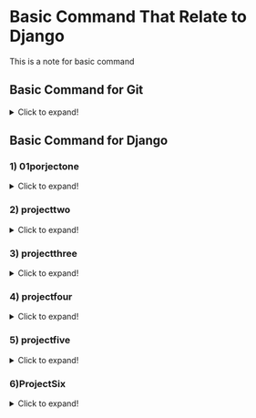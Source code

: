 # Basic Command That Relate to Django

This is a note for basic command

## Basic Command for Git
<details>
  <summary>Click to expand!</summary>
  
### 1) git config
**Utility** : To set your user name and email in the main configuration file.
  
**How to** : To check your name and email type in **_git config --global user.name_** and **_git config --global user.email_**. And to set your new email or name **_git config --global user.name = “Zarif”_** and **_git config --global user.email = “zarif9110@gmail.com”_**
  
### 2) git init
**Utility** : To initialise a git repository for a new or existing project.

**How to** : **_git init_** in the root of your project directory.

### 3) git clone
**Utility :** To copy a git repository from remote source, also sets the remote to original source so that you can pull again.

**How to : _git clone <:clone git url:>_**

### 4) git status
**Utility :** To check the status of files you’ve changed in your working directory, i.e, what all has changed since your last commit.

**How to : _git status_** in your working directory. lists out all the files that have been changed.

### 5) git add
**Utility :** adds changes to stage/index in your working directory.

**How to : _git add ._**

### 6) git commit
**Utility :** commits your changes and sets it to new commit object for your remote.

**How to : _git commit -m ”sweet little commit message”_**

### 7) git push/git pull
**Utility :** Push or Pull your changes to remote. If you have added and committed your changes and you want to push them. Or if your remote has updated and you want those latest changes.

**How to : _git pull <:remote:> <:branch:>_** and **_git push <:remote:> <:branch:>_**

### 8) git branch
**Utility :** Lists out all the branches.

**How to : _git branch_** or **_git branch -a_** to list all the remote branches as well.

### 9) git checkout
**Utility :** Switch to different branches

**How to : _git checkout <:branch:>_** or **_git checkout -b <:branch:>_** if you want to create and switch to a new branch.

### 10) git stash
**Utility :** Save changes that you don’t want to commit immediately.

**How to : _git stash_** in your working directory. **_git stash_** apply if you want to bring your saved changes back.

### 11) git merge
**Utility :** Merge two branches you were working on.

**How to :** Switch to branch you want to merge everything in. **_git merge <:branch_you_want_to_merge:>_**

### 12) git reset
**Utility :** You know when you commit changes that are not complete, this sets your index to the latest commit that you want to work on with.

**How to : _git reset <:mode:> <:COMMIT:>_**

### 13) git remote
**Utility :** To check what remote/source you have or add a new remote.

**How to : _git remote_** to check and list. And **_git remote add <:remote_url:>_**

</details>

## Basic Command for Django

### 1) 01porjectone
<details>
  <summary>Click to expand!</summary>
  
To create a new django project use below command:

**_django-admin startproject helloworld_**

after that, create an app in your project by using below command, your app folder will appear:

**_python manage.py startapp hola_**

At **_settings.py_** file at the main project folder, insert the name of your app in **INSTALLED_APPS**

In **_views.py_** file, you can create a simple httpresponse such as:

```python
from django.Http import HttpResponse
def homePageView(request):
  return HttpResponse('This will shown in the browser')
```
Then, create a **_urls.py_** file in **hola** folder and write the following code:
```python
from django.urls import path
from . import views
urlpatterns = [
    path('', views.homePageView, name='home'),
]
```
to connect the path from hola project, you need to register it in the **_url.py_** at the main app:
```python
urlpatterns = [
    path('admin/', admin.site.urls),
    path('', include('hola.urls')),
]
```
Finally, use command **_python manage.py runserver_** to make sure it is successfull.

</details>

### 2) projecttwo
<details>
  <summary>Click to expand!</summary>
In this project, we want to homepage template. Setup the project, create a new app named **_website_**. Then, create new folder at the base directory named **_templates_**

To connect **_templates_** folder into the main project, in **_setting.py_** , at the **_TEMPLATES_**, insert the following code:
```python
TEMPLATES = [
    {
        'BACKEND': 'django.template.backends.django.DjangoTemplates',
        'DIRS': [os.path.join(BASE_DIR, 'templates')],
        'APP_DIRS': True,
        'OPTIONS': {
            'context_processors': [
                'django.template.context_processors.debug',
                'django.template.context_processors.request',
                'django.contrib.auth.context_processors.auth',
                'django.contrib.messages.context_processors.messages',
            ],
        },
    },
]
```
after that, in **_views.py_** in **website** folder, remove all the existing coding and add the following code.
```python
  from django.views.generic import TemplateView
  class HomePageView(TemplateView):
    template_name = 'home.html'
```
Then, set the path at **_setting.py_** at the main project folder.
```python
path('', include('website.urls')),
```
Then create **_urls.py_** file in the website folder and write this code:
```python
from django.urls import path
from . import views
  urlpatterns = [
    path('', views.HomePageView.as_view(), name='home'),
  ]
```
Runserver to see if it is works.

**Exercise**: Create a aboutus and contact us hmtl with the same step as above

#### Pre built templates
1. Create **_nav.html_** file in template folder. add the following code:
```html
<header>
    <a href=" {% url 'home' %} ">Home</a> | <a href=" {% url 'about' %}">about us</a> | <a href=" {% url 'contact' %}">contact us</a>
</header>
{% block content %}
{% endblock %}
```
2. Then extend the **_nav.html_** page to **_home.html_**, **_about.html_** and **_contact.html_** with the following code: 
```html
{% extends 'nav.html' %}
{% block content %}
<h1>This is my website homepage</h1>
{% endblock %}
```
repeat the 2. step into **_about.html_** page and **_contact.html_** page
</details>

### 3) projectthree
<details>
  <summary>Click to expand!</summary>
In this project, we want to interact with the database.

First, setup a new project, named commandr. And create an app named cmdr. We create a database in **_models.py_** files, then we need to register it in **_admin.py_** file.

to create an initial database based on default setting.

**_python manage.py migrate_** 

create a simple database in **_models.py_** file 
```python
class Cmdr (models.Model):
    text = models.TextField()
```
Then do the below command:

**_python manage.py makemigrations cmdr_**

**_python manage.py migrate cmdr_**

whenever you edit the database in **_models.py_**, you need to make a migration.

Then, we need to generate **admin ID** and **password**. To do that, 

**_python manage.py createsuperuser_**

after that, you can login the admin site

**We need to register our model to admin site**. to do that. go to admin.py file a write this code

```python
from .models import Cmdr
admin.site.register(Cmdr)
```
run the server and you can see that **Cmdr** appear. 

to remove/edit the naming convention in the **Cmdr**, write the following code, in the Cmdr class in **_models.py_**:
```python
def __str__(self):
        return self.text
```
**Showing data to frontend**

write this code in **_views.py_**
```python 
from django.views.generic import ListView
from .models import Cmdr
class homePageView(ListView):
    model = Cmdr
    template_name = 'home.html'
```
then, create a **temlplates** folder and create a **_home.html_**. Setup as we learn before.

To make our data appear in frontend. we need to do something in the **_home.html_**. 
```html
  {% for c in object_list %}
  <li>
    <input type="radio" id="f-option" name="selector">
    <label for="f-option">{{ c }}</label>

    <div class="check"></div>
  </li>
  {% endfor %}
```
the above code will get the data from the **_models.py_** file
</details>
  
### 4) projectfour
<details>
  <summary>Click to expand!</summary>
In this project, the goal is to explore more on static file such as attach bootstrap, css, and javascript file. And also explore more on database interaction.

1) Setup a project name website. and create an app named **articles**.

2) In **_models.py_**, write the following code:
```python
class Article(models.Model):
    author = models.ForeignKey(
        'auth.User',
        on_delete=models.CASCADE,
    )
    title = models.CharField(max_length=200)
    text = models.TextField()
    
    def __str__(self):
        return self.title
```
3) Make a migrations and migrate the database that we just create

**_python manage.py makemigrations articles_**

**_python manage.py migrate articles_**

4) Create a **superuser** so that we can log in the admin panel

5) Register the model into admin file so that it can appear in admin panel
```python
from .models import Article
admin.site.register(Article)
```
6) To setup templates, create a folder named **templates** and create a file named **_home.html_** and **_base.html_**. Then register templates into **_settings.py_** file

7) Create view in a views.py
```python
from django.views.generic import ListView
from . models import Article
class ArticleListView(ListView):
    model = Article
    template_name = 'home.html'
```

8) create a **_urls.py_** in articles folder and insert the the following code:
```python
from django.urls import path
from . import views
urlpatterns = [
    path('', views.ArticleListView.as_view(), name='home.html'),
]
```

9) in urls.py in main project, create a path for articles.
```python
from django.contrib import admin
from django.urls import path, include
urlpatterns = [
    path('admin/', admin.site.urls),
    path('', include('articles.urls')),
]
```
10) In **_base.html_** file. insert the following code:
```html
<!DOCTYPE html>
<html lang="en">
<head>
    <meta charset="UTF-8">
    <meta name="viewport" content="width=device-width, initial-scale=1.0">
    <title>Zarif's Personal Blog</title>
</head>
<body>
    <div class="container">
        {% block content %}        
        {% endblock %}
    </div>
</body>
</html>
```

11) In **_home.html_** file. Insert the following code: Then runserver
```html
{% extends 'base.html' %}
{% block content %}
{% for arti in object_list %}
    <div class="article">
        <h3><a href="">{{ arti.title }}</a></h3>
        <p>{{ arti.text }}</p>
    </div>
{% endfor %}
{% endblock %}
```
12) Now, it is time to learn how to link with static files such as css file. first, create **static** folder at base dir. inside static folder, create a css folder. then create a **_basestyles.css_** file. make any css code as you want.

13)Then we need to register static folder. To do that, go to **_settings.py_** file. add this code at the bottom:
```python
STATICFILES_DIRS = [os.path.join(BASE_DIR, 'static')]
```
14) Then go to **_base.html_** file, add **_{% load static %}_** at the very top of the file. Then add below code to link with css.
```html
<link rel="stylesheet" href="{% static 'css/basestyles.css' %}">
```
15) To make URL unique, means when user click article title, it will link to detail page. to that creata a new class in **_views.py_**
```python
class ArticleDetailView(DetailView):
    model = Article
    template_name = 'detail.html'
    context_object_name = 'object_list'
```
16) In **_urls.py_**, register this new view. but this time using a unique primary key.
```python
path('article/<int:pk>', views.ArticleDetailView.as_view(), name='article_page'),
```
17) Create a new html named **_detail.html_** and insert following codes
```html
{% extends 'base.html' %}
{% block content %}
<div class="dettails">
    <h2>{{ object_list.title }}</h2>
    <p>{{ object_list.text }}</p>
</div>
{% endblock %}
```
18) at **_home.html_** add a link to a detail.html with unique pk.
```html
<h3><a href="{% url 'article_page' arti.pk %}">{{ arti.title }}</a></h3>
```
</details>

### 5) projectfive
<details>
  <summary>Click to expand!</summary>
In this project, we will learn how to handle user input via forms. Templates and static files are already provided, so we don't need to do it from scratch. 

1) The first step is to create a project name **_mywebsite_** and create a app named **_videorequest_**. Then register your in **_settings.py_**. Then as usual need to migrate the app.

2) In the **_urls.py_**, include path for videorequest's urls.
```python
path('videorequest/', include('videorequest.urls'))
```
3) Create a **_urls.py_** in the videorequest folder. 
```python
from . import views
path('', views.index, name='index'),
path('', views.vrform, name='vrform')
```
4) Then, we need to prepare our model. In **_models.py_**
```python 
from django.utilis import timezone
class Video(models.Model):
  videotitle = models.CharField(max_length=30)
  videodesc = models.TextField()
  date_added = models.DateTimeField(default=timezone.now)
  
  def __str__(self):
    return 'Name: {}, ID: {}'.format(self.title, self.id)
```
5) Then register it in **_admin.py_** file

6) Next, create a new folder with subfolder named in **_videorequest_**:

    i)  **_templates_** > **_videorequest_**  
    ii) **_static_** > **_videorequest_**

7) Insert css files into ii) and html files into i)

8) In **_views.py_**
```python
def index (request):
  return render (request, 'videorequest/index.html')
def vrform (request):
  return render (request, 'videorequest/vrform.html')
```
At this point, you can runserver but we are missing a static files. To load static files, we need to do something at html files.

9) At the top of **_index.html_** file add **_{% load static %}_** command.

10) At bootsratp and css link, change it to:
```html
<link href="{% static 'videorequest/bootstrap.min.css' %}" rel="stylesheet">
<link href="{% static 'videorequest/theme.css' %}" rel="stylesheet">
```
11) Repeat step 9 and 10 for **_vrform.html_**

12) Setup a superuser and runserver to test. Add something in database

13) **Fetching data from database**. Fetch data from database to **_index.html_** first. In **_views.py_** file, add below code in the index function. Do not forget to import model
```python
def index(request):
    videos = Video.objects.order_by('-date_added')
    context = {'videos':videos}
    return render(request, 'videorequest/index.html', context)
```
14) At **_index.html_** file, insert the following code.
```html
{% for v in videos %}
      <div class="page-header">
        <h1>{{ v.videotitle }}</h1>
      </div>
      <div class="well">
        <p>{{ v.videodesc }}</p>
      </div>
      {% endfor %}
```
15) **Interaction with Django Form**. First, creata **_forms.py_** file in **videorequest** folder, and enter the following code.
```python
from django import forms
class VideoForm(forms.Form):
    videoname = forms.CharField(max_length=20,
        widget=forms.TextInput(attrs={
            'class':'form-control',
            'placeholder': 'Name',
            'id': 'inputName'
        }))
    videodesc = forms.CharField(widget=forms.Textarea(attrs={
        'class': 'form-control',
        'rows': '5',
        'id': 'comment',
        'placeholder': 'comment'
    }))
```
16) In the **_vrform.html_**, Insert the following code:
```html
 <form class="form-signin" method="POST" action="{% url 'vrform' %}">
        {% csrf_token %}
        <h4 class="form-signin-heading">Add your video request here</h4>
        <div class="form-group">
          <label for="inputName" class="sr-only">Video title</label>
          {{ form.videoname }}
        </div>
        <div class="form-group">
          <label for="comment" class="sr-only">Details to be discussed in video</label>
          {{ form.videodesc }}
        </div>
        <button class="btn btn-lg btn-success btn-block" type="submit">Submit</button>
      </form>
```
17) **Taking input from user and storing it in database**. In the **_views.py_** insert the following code in **vrform** function:
```python
def vrform(request):
    if request.method == 'POST':
        form = VideoForm(request.POST)

        if form.is_valid():
            new_req = Video(videotitle=request.POST['videoname'], videodesc=request.POST['videodesc'])
            new_req.save()
            return redirect('index')
    else:
        form = VideoForm()
    
    context = {'form': form}
    return render (request, 'videorequest/vrform.html', context)
```
finally, runserver to see in the browser.
</details>

### 6)ProjectSix
<details>
  <summary>Click to expand!</summary>
In this project, we will learn CRUD (Create, Read, Update and Delete) concept. Copy and paste website folder from project four.

1) **Create a new Article.** First, create a new template name **_article_new.html_** in templates folder and enter the following code.
```html
{% extends 'base.html' %}


{% block content %}
<h3>This is an Update Article Page</h3>
<form action="" method="post">
    {% csrf_token %}
    {{ form.as_p }}
    <input type="submit" value="save">
</form>
{% endblock %}
```
2) Then, create a new path for this template in **_urls.py_**
```python
path('article/new/', views.ArticleCreateView.as_view(), name='article_new' )
```
3) In **_views.py_** create a new class name ArticleCreateView. Dont forget to import CreateView. Then enter the following code.
```python
from django.views.generic.edit import CreateView, UpdateView, DeleteView
class ArticleCreateView(CreateView):
    model = Article
    template_name = 'article_new.html'
    fields = '__all__'
    success_url = reverse_lazy('home')
```
4) In home.html, make sure you create an anchor tag to link to artticle_new.html
```html
<a href="{% url 'article_new' %}">Create a New Article</a>
```
Then, runserver to see it is works.

5) **Edit existing article**. First, create a new html file named **_article_edit.html_**.
```html
{% extends 'base.html' %}
{% block content %}
<h3>This is an Edit Article Page</h3>
<form action="" method="post">
    {% csrf_token %}
    {{ form.as_p }}
    <input type="submit" value="update">
</form>
{% endblock %}
```
6) Create a new path in **_urls.py_**
```python
path('article/edit/<int:pk>/', views.ArticleUpdateView.as_view(), name='article_edit' ),
```
7) Create ArticleUpdateView class in **_views.py_**
```python
class ArticleUpdateView(UpdateView):
    model = Article
    template_name = 'article_edit.html'
    fields = ['title', 'text']
    success_url = reverse_lazy('home')
```
8) In **_detail.html_**, create an anchor tag.
```html
<a href="{% url 'article_edit' batman.pk %}">Update this article</a>
```
Then, runserver to see it is works.

9) **Delete an Article.** Create a new template name **_article_delete.html_**
```html
{% extends 'base.html' %}
{% block content %}
<h3>This is a Delete Article Page</h3>
<form action="" method="post">
    {% csrf_token %}
    <h3>Warning!!!</h3>
    <p>Confirm you want to delete {{ batman.title }}?</p>
    <input type="submit" value="confirm">
</form>
{% endblock %}
```
10) Create a new path in **_urls.py_**
```python
path('article/delete/<int:pk>/', views.ArticleDeleteView.as_view(), name='article_delete' ),
```
11) Create ArticleDeleteView in views.py
```python
class ArticleDeleteView(DeleteView):
    model = Article
    template_name = 'article_delete.html'
    context_object_name = 'batman'
    success_url = reverse_lazy('home')
```
</details>

